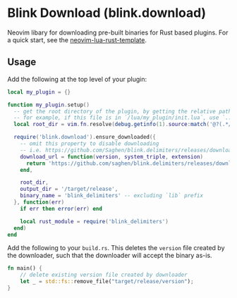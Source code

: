 # Blink Download (blink.download)

Neovim libary for downloading pre-built binaries for Rust based plugins. For a quick start, see the [neovim-lua-rust-template](https://github.com/Saghen/neovim-lua-rust-template).

## Usage

Add the following at the top level of your plugin:

```lua
local my_plugin = {}

function my_plugin.setup()
  -- get the root directory of the plugin, by getting the relative path to this file
  -- for example, if this file is in `/lua/my_plugin/init.lua`, use `../../`
  local root_dir = vim.fn.resolve(debug.getinfo(1).source:match('@?(.*/)') .. '../../')

  require('blink.download').ensure_downloaded({
    -- omit this property to disable downloading
    -- i.e. https://github.com/Saghen/blink.delimiters/releases/download/v0.1.0/x86_64-unknown-linux-gnu.so
    download_url = function(version, system_triple, extension)
      return 'https://github.com/saghen/blink.delimiters/releases/download/' .. version .. '/' .. system_triple .. extension
    end,

    root_dir,
    output_dir = '/target/release',
    binary_name = 'blink_delimiters' -- excluding `lib` prefix
  }, function(err)
    if err then error(err) end

    local rust_module = require('blink_delimiters')
  end)
end
```


Add the following to your `build.rs`. This deletes the `version` file created by the downloader, such that the downloader will accept the binary as-is.

```rust
fn main() {
    // delete existing version file created by downloader
    let _ = std::fs::remove_file("target/release/version");
}
```
